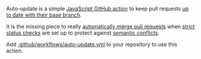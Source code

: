 Auto-update is a simple [JavaScript GitHub action](https://help.github.com/en/articles/about-actions#javascript-actions) to keep pull requests [up to date with their base branch](https://developer.github.com/changes/2019-05-29-update-branch-api/).

It is the missing piece to really [automatically merge pull requests](https://docs.github.com/en/free-pro-team@latest/github/collaborating-with-issues-and-pull-requests/automatically-merging-a-pull-request) when [strict status checks](https://help.github.com/en/articles/types-of-required-status-checks) are set up to protect against [semantic conflicts](https://bors.tech/essay/2017/02/02/pitch/).

Add [.github/workflows/auto-update.yml](.github/workflows/auto-update.yml) to your repository to use this action.
